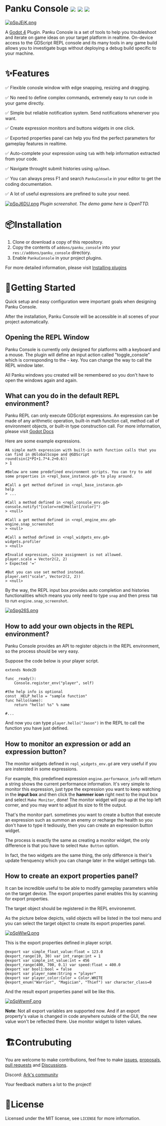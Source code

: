 # Panku Console ![](https://badgen.net/badge/Godot%20Compatible/4.0Beta10%2B/cyan) ![](https://badgen.net/github/release/Ark2000/PankuConsole) ![](https://badgen.net/github/license/Ark2000/PankuConsole)

[![pSpJEjK.png](https://s1.ax1x.com/2022/12/30/pSpJEjK.png)](https://imgse.com/i/pSpJEjK)

A [Godot 4](https://godotengine.org/) Plugin. Panku Conosle is a set of tools to help you troubleshoot and iterate on game ideas on your target platform in realtime. On-device access to the GDScript REPL console and its many tools in any game build allows you to investigate bugs without deploying a debug build specific to your machine.

# ✨Features

  ✅ Flexible conosle window with edge snapping, resizing and dragging.

  ✅ No need to define complex commands, extremely easy to run code in your game directly.

  ✅ Simple but reliable notification system. Send notifications whenerver you want.

  ✅ Create expression monitors and buttons widgets in one click.

  ✅ Exported properties panel can help you find the perfect parameters for gameplay features in realtime.

  ✅ Auto-complete your expression using `tab` with help information extracted from your code.

  ✅ Navigate throught submit histories using `up`/`down`.

  ✅ You can always press F1 and search `PankuConsole` in your editor to get the coding documentation.

  ✅ A lot of useful expressions are prefined to suite your need.

[![pSpJ6DU.png](https://s1.ax1x.com/2022/12/30/pSpJ6DU.png)](https://imgse.com/i/pSpJ6DU)
*Plugin screenshot. The demo game here is OpenTTD.*

# 📦Installation

1. Clone or download a copy of this repository.
2. Copy the contents of `addons/panku_console` into your `res://addons/panku_console` directory.
3. Enable `PankuConsole` in your project plugins.

For more detailed information, please visit [Installing plugins](https://docs.godotengine.org/en/latest/tutorials/plugins/editor/installing_plugins.html)

# 🌊Getting Started

Quick setup and easy configuration were important goals when designing Panku Console.

After the installation, Panku Console will be accessible in all scenes of your project automatically.

## Opening the REPL Window

Panku Console is currently only designed for platforms with a keyboard and a mouse. The plugin will define an input action called "toggle_console" which is corresponding to the `~` key. You can change the way to call the REPL window later.

All Panku windows you created will be remembered so you don't have to open the windows again and again.

## What can you do in the default REPL environment?

Panku REPL can only execute GDScript expressions. An expression can be made of any arithmetic operation, built-in math function call, method call of environment objects, or built-in type construction call. For more information, please visit [Godot Docs](https://docs.godotengine.org/en/stable/tutorials/scripting/evaluating_expressions.html)

Here are some example expressions.

```gdscript
#A simple math expression with built-in math function calls that you can find in @GlobalScope and @GDScript
round(sin(2*PI+1.7*4.2+0.6))
> 1

#Below are some predefined environment scripts. You can try to add some properties in <repl_base_instance.gd> to play around.

#Call a get method defined in <repl_base_instance.gd>
help
> ...

#Call a method defined in <repl_console_env.gd>
console.notify("[color=red]Hello![/color]")
> <null>

#Call a get method defined in <repl_engine_env.gd>
engine.snap_screenshot
> <null>

#Call a method defined in <repl_widgets_env.gd>
widgets.profiler
> <null>

#Invalid expression, since assignment is not allowed.
player.scale = Vector2(2, 2)
> Expected '='

#But you can use set method instead.
player.set("scale", Vector2(2, 2))
> <null>
```

By the way, the REPL input box provides auto completion and histories functionalities which means you only need to type `snap` and then press `TAB` to run `engine.snap_screenshot`.

[![pSpg26S.png](https://s1.ax1x.com/2022/12/30/pSpg26S.png)](https://imgse.com/i/pSpg26S)

## How to add your own objects in the REPL environment?

Panku Console provides an API to register objects in the REPL environment, so the process should be very easy.

Suppose the code below is your player script.

```gdscript
extends Node2D

func _ready():
    Console.register_env("player", self)

#the help info is optional
const _HELP_hello = "sample function"
func hello(name):
    return "hello! %s" % name

#...
```

And now you can type `player.hello("Jason")` in the REPL to call the function you have just defined.


## How to monitor an expression or add an expression button?

The monitor widgets defined in `repl_widgets_env.gd` are very useful if you are instersted in some expressions.

For example, this predefined expression `engine.performance_info` will return a string shows the current performance information. It's very simple to monitor this expression, just type the expression you want to keep watching in the **input box** and then click the **hammer icon** right next to the input box and select `Make Monitor`, done! The monitor widget will pop up at the top left corner, and you may want to adjust its size to fit the output.

That's the monitor part. sometimes you want to create a button that execute an expression such as summon an enemy or recharge the health so you don't have to type it tediously, then you can create an expression button widget.

The process is exactly the same as creating a monitor widget, the only difference is that you have to select `Make Button` option.

In fact, the two widgets are the same thing, the only difference is their's update frenquency which you can change later in the widget settings tab.

## How to create an export properties panel?

It can be incredible useful to be able to modify gameplay parameters while on the target device. The export properties panel enables this by scanning for export properties.

The target object should be registered in the REPL environemnt.

As the picture below depicts, valid objects will be listed in the tool menu and you can select the target object to create its export properties panel.

[![pSpWlwQ.png](https://s1.ax1x.com/2022/12/30/pSpWlwQ.png)](https://imgse.com/i/pSpWlwQ)

This is the export properties defined in player script.

```gdscript
@export var simple_float_value:float = 123.0
@export_range(10, 30) var int_range:int = 1
@export var simple_int_value:int = 456
@export_range(400, 700, 0.1) var speed:float = 400.0
@export var bool1:bool = false
@export var player_name:String = "player"
@export var player_color:Color = Color.WHITE
@export_enum("Warrior", "Magician", "Thief") var character_class=0
```

And the result export properties panel will be like this.

[![pSpWwmF.png](https://s1.ax1x.com/2022/12/30/pSpWwmF.png)](https://imgse.com/i/pSpWwmF)

**Note**: Not all export variables are supported now. And if an export property's value is changed in code anywhere outside of the GUI, the new value won't be reflected there. Use monitor widget to listen values.

# 🏗Contrubuting

You are welcome to make contributions, feel free to make [issues](https://github.com/Ark2000/PankuConsole/issues), [proposals](https://github.com/Ark2000/PankuConsole/issues), [pull requests](https://github.com/Ark2000/PankuConsole/pulls) and [Discussions](https://github.com/Ark2000/PankuConsole/discussions).

Discord: [Ark's community](https://discord.gg/bBbGbhkt9t)

Your feedback matters a lot to the project!

# 📜License

Licensed under the MIT license, see `LICENSE` for more information.
